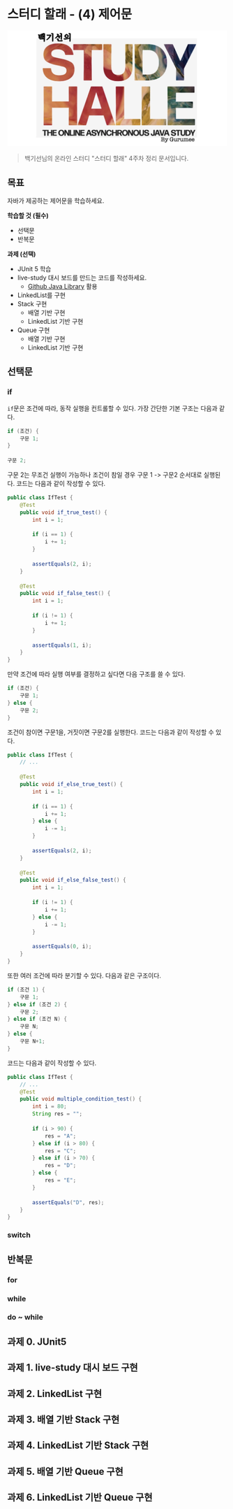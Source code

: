 # 스터디 할래 - (4) 제어문

![logo](../logo.png)

> 백기선님의 온라인 스터디 "스터디 할래" 4주차 정리 문서입니다. 

## 목표

자바가 제공하는 제어문을 학습하세요.

**학습할 것 (필수)**

* 선택문
* 반복문

**과제 (선택)**

* JUnit 5 학습
* live-study 대시 보드를 만드는 코드를 작성하세요.
  * [Github Java Library]() 활용
* LinkedList를 구현
* Stack 구현
    * 배열 기반 구현
    * LinkedList 기반 구현
* Queue 구현
    * 배열 기반 구현
    * LinkedList 기반 구현


## 선택문

### if

`if`문은 조건에 따라, 동작 실행을 컨트롤할 수 있다. 가장 간단한 기본 구조는 다음과 같다.

```java
if (조건) {
    구문 1;
} 

구문 2;
```

구문 2는 무조건 실행이 가능하나 조건이 참일 경우 구문 1 -> 구문2 순서대로 실행된다. 코드는 다음과 같이 작성할 수 있다.

```java
public class IfTest {
    @Test
    public void if_true_test() {
        int i = 1;

        if (i == 1) {
            i += 1;
        }

        assertEquals(2, i);
    }

    @Test
    public void if_false_test() {
        int i = 1;

        if (i != 1) {
            i += 1;
        }

        assertEquals(1, i);
    }
}
```

만약 조건에 따라 실행 여부를 결정하고 싶다면 다음 구조를 쓸 수 있다.

```java
if (조건) {
    구문 1;
} else {
    구문 2;
}
```

조건이 참이면 구문1을, 거짓이면 구문2를 실행한다. 코드는 다음과 같이 작성할 수 있다.

```java
public class IfTest {
    // ...

    @Test
    public void if_else_true_test() {
        int i = 1;

        if (i == 1) {
            i += 1;
        } else {
            i -= 1;
        }

        assertEquals(2, i);
    }

    @Test
    public void if_else_false_test() {
        int i = 1;

        if (i != 1) {
            i += 1;
        } else {
            i -= 1;
        }

        assertEquals(0, i);
    }
}
```

또한 여러 조건에 따라 분기할 수 있다. 다음과 같은 구조이다.

```java
if (조건 1) {
    구문 1;
} else if (조건 2) {
    구문 2;
} else if (조건 N) {
    구문 N;
} else {
    구문 N+1;
}
```

코드는 다음과 같이 작성할 수 있다.

```java
public class IfTest {
    // ...
    @Test
    public void multiple_condition_test() {
        int i = 80;
        String res = "";

        if (i > 90) {
            res = "A";
        } else if (i > 80) {
            res = "C";
        } else if (i > 70) {
            res = "D";
        } else {
            res = "E";
        }

        assertEquals("D", res);
    }
}   
```

### switch

## 반복문

### for

### while

### do ~ while

## 과제 0. JUnit5

## 과제 1. live-study 대시 보드 구현

## 과제 2. LinkedList 구현

## 과제 3. 배열 기반 Stack 구현

## 과제 4. LinkedList 기반 Stack 구현

## 과제 5. 배열 기반 Queue 구현

## 과제 6. LinkedList 기반 Queue 구현